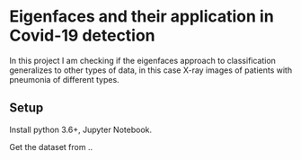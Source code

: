 
# Eigenfaces and their application in Covid-19 detection

In this project I am checking if the eigenfaces approach to classification generalizes to other types of data, in this case X-ray images of patients with pneumonia of different types.


## Setup

Install python 3.6+, Jupyter Notebook.

Get the dataset from ..

    